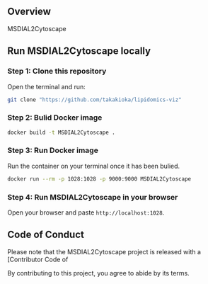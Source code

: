 <!-- badges: start -->



<!-- badges: end -->

## Overview

MSDIAL2Cytoscape



## Run MSDIAL2Cytoscape locally

### Step 1: Clone this repository

Open the terminal and run:

``` bash
git clone "https://github.com/takakioka/lipidomics-viz"
```

### Step 2: Bulid Docker image

``` bash
docker build -t MSDIAL2Cytoscape .
```

### Step 3: Run Docker image

Run the container on your terminal once it has been bulied.

``` bash
docker run --rm -p 1028:1028 -p 9000:9000 MSDIAL2Cytoscape
```

### Step 4: Run MSDIAL2Cytoscape in your browser

Open your browser and paste `http://localhost:1028`. 

## Code of Conduct

Please note that the MSDIAL2Cytoscape project is released with a [Contributor
Code of

By contributing to this project, you agree to abide by its terms.


